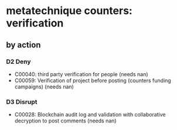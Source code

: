 # metatechnique counters: verification

## by action


### D2 Deny
* C00040: third party verification for people (needs nan)
* C00059: Verification of project before posting (counters funding campaigns) (needs nan)

### D3 Disrupt
* C00028: Blockchain audit log and validation with collaborative decryption to post comments (needs nan)
